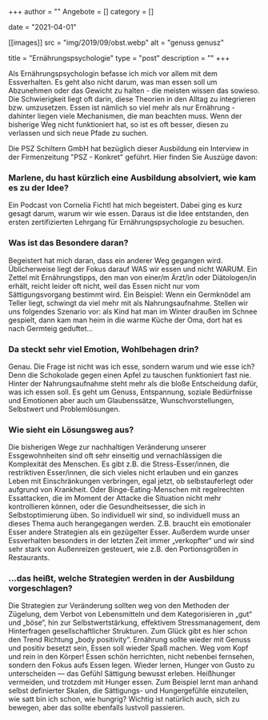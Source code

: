 +++
author = ""
Angebote = []
category = []

date = "2021-04-01"



[[images]]
    src = "img/2019/09/obst.webp" 
    alt = "genuss genusz"


title = "Ernährungspsychologie"
type = "post"
description = ""
+++


Als Ernährungspsychologin befasse ich mich vor allem mit dem Essverhalten. Es geht also nicht darum, was man essen soll um Abzunehmen oder das Gewicht zu halten - die meisten wissen das sowieso. Die Schwierigkeit liegt oft darin, diese Theorien in den Alltag zu integrieren bzw. umzusetzen. Essen ist nämlich so viel mehr als nur Ernährung - dahinter liegen viele Mechanismen, die man beachten muss. Wenn der bisherige Weg nicht funktioniert hat, so ist es oft besser, diesen zu verlassen und sich neue Pfade zu suchen. 

Die PSZ Schiltern GmbH hat bezüglich dieser Ausbildung ein Interview in der Firmenzeitung "PSZ - Konkret" geführt. Hier finden Sie Auszüge davon:

### Marlene, du hast kürzlich eine Ausbildung absolviert, wie kam es zu der Idee? 
Ein Podcast von Cornelia Fichtl hat mich begeistert. Dabei ging es kurz gesagt darum, warum wir wie essen. Daraus ist die Idee entstanden, den ersten zertifizierten Lehrgang für Ernährungspsychologie zu besuchen. 
### Was ist das Besondere daran? 
Begeistert hat mich daran, dass ein anderer Weg gegangen wird. Üblicherweise liegt der Fokus 
darauf WAS wir essen und nicht WARUM. Ein Zettel mit Ernährungstipps, den man von einer/m Ärzt/in oder Diätologen/in erhält, reicht leider oft nicht, weil das Essen nicht nur vom Sättigungsvorgang bestimmt wird. Ein Beispiel: Wenn ein Germknödel am Teller liegt, schwingt da 
viel mehr mit als Nahrungsaufnahme. Stellen wir uns folgendes Szenario vor: als Kind hat man im Winter draußen im Schnee gespielt, dann kam man heim in die warme Küche der Oma, dort hat es 
nach Germteig geduftet... 
### Da steckt sehr viel Emotion, Wohlbehagen drin? 
Genau. Die Frage ist nicht was ich esse, sondern warum und wie esse ich? Denn die Schokolade gegen einen Apfel zu tauschen funktioniert fast nie. Hinter der Nahrungsaufnahme steht mehr als 
die bloße Entscheidung dafür, was ich essen soll. Es geht um Genuss, Entspannung, soziale Bedürfnisse und Emotionen aber auch um Glaubenssätze, Wunschvorstellungen, Selbstwert und Problemlösungen. 
### Wie sieht ein Lösungsweg aus? 
Die bisherigen Wege zur nachhaltigen Veränderung unserer Essgewohnheiten sind oft sehr 
einseitig und vernachlässigen die Komplexität des Menschen. Es gibt z.B. die Stress-Esser/innen, die restriktiven Esser/innen, die sich vieles nicht erlauben und ein ganzes Leben mit Einschränkungen verbringen, egal jetzt, ob selbstauferlegt oder aufgrund von Krankheit. Oder Binge-Eating-Menschen mit regelrechten Essattacken, die im Moment der Attacke die Situation nicht mehr kontrollieren können, oder die Gesundheitsesser, die sich in Selbstoptimierung üben. So individuell wir sind, so individuell muss an dieses Thema auch herangegangen werden. 
Z.B. braucht ein emotionaler Esser andere Strategien als ein gezügelter Esser. Außerdem wurde unser Essverhalten besonders in der letzten Zeit immer „verkopfter“ und wir sind sehr stark von Außenreizen gesteuert, wie z.B. den Portionsgrößen in Restaurants. 
### …das heißt, welche Strategien werden in der Ausbildung vorgeschlagen?
Die Strategien zur Veränderung sollten weg von den Methoden der Zügelung, dem Verbot von Lebensmitteln und dem Kategorisieren in „gut“ und „böse“, hin zur Selbstwertstärkung, effektivem Stressmanagement, dem Hinterfragen gesellschaftlicher Strukturen. Zum Glück gibt es hier schon den Trend Richtung „body positivity“. Ernährung sollte wieder mit Genuss und positiv besetzt sein, Essen soll wieder Spaß machen. Weg vom Kopf und rein in den Körper! Essen schön herrichten, nicht nebenbei fernsehen, sondern den Fokus aufs Essen legen. Wieder lernen, Hunger von Gusto zu unterscheiden — das Gefühl Sättigung bewusst erleben. Heißhunger vermeiden, und trotzdem mit Hunger essen. Zum Beispiel lernt man anhand selbst definierter Skalen, die Sättigungs- und Hungergefühle einzuteilen, wie satt bin ich schon, wie hungrig? Wichtig ist natürlich auch, sich zu bewegen, aber das sollte ebenfalls lustvoll passieren. 

